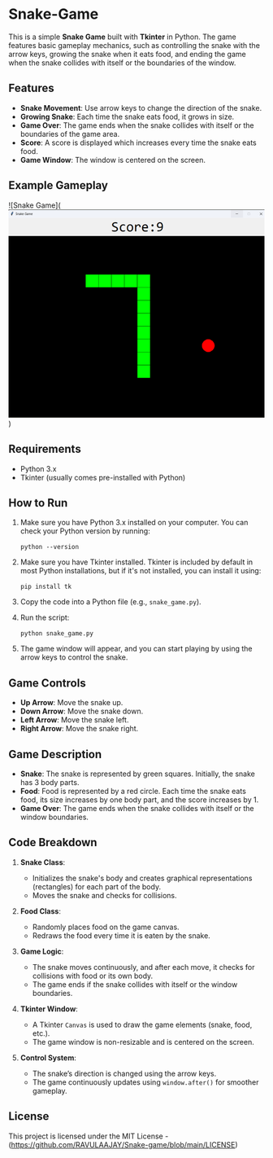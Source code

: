 # Snake-Game

This is a simple **Snake Game** built with **Tkinter** in Python. The game features basic gameplay mechanics, such as controlling the snake with the arrow keys, growing the snake when it eats food, and ending the game when the snake collides with itself or the boundaries of the window.

## Features

- **Snake Movement**: Use arrow keys to change the direction of the snake.
- **Growing Snake**: Each time the snake eats food, it grows in size.
- **Game Over**: The game ends when the snake collides with itself or the boundaries of the game area.
- **Score**: A score is displayed which increases every time the snake eats food.
- **Game Window**: The window is centered on the screen.

## Example Gameplay

![Snake Game](![alt text](image.png))

## Requirements

- Python 3.x
- Tkinter (usually comes pre-installed with Python)

## How to Run

1. Make sure you have Python 3.x installed on your computer. You can check your Python version by running:
   ```
   python --version
   ```
   
2. Make sure you have Tkinter installed. Tkinter is included by default in most Python installations, but if it's not installed, you can install it using:
   ```
   pip install tk
   ```

3. Copy the code into a Python file (e.g., `snake_game.py`).

4. Run the script:
   ```
   python snake_game.py
   ```

5. The game window will appear, and you can start playing by using the arrow keys to control the snake.

## Game Controls

- **Up Arrow**: Move the snake up.
- **Down Arrow**: Move the snake down.
- **Left Arrow**: Move the snake left.
- **Right Arrow**: Move the snake right.

## Game Description

- **Snake**: The snake is represented by green squares. Initially, the snake has 3 body parts.
- **Food**: Food is represented by a red circle. Each time the snake eats food, its size increases by one body part, and the score increases by 1.
- **Game Over**: The game ends when the snake collides with itself or the window boundaries.

## Code Breakdown

1. **Snake Class**:
   - Initializes the snake's body and creates graphical representations (rectangles) for each part of the body.
   - Moves the snake and checks for collisions.
   
2. **Food Class**:
   - Randomly places food on the game canvas.
   - Redraws the food every time it is eaten by the snake.

3. **Game Logic**:
   - The snake moves continuously, and after each move, it checks for collisions with food or its own body.
   - The game ends if the snake collides with itself or the window boundaries.

4. **Tkinter Window**:
   - A Tkinter `Canvas` is used to draw the game elements (snake, food, etc.).
   - The game window is non-resizable and is centered on the screen.

5. **Control System**:
   - The snake’s direction is changed using the arrow keys.
   - The game continuously updates using `window.after()` for smoother gameplay.



## License

This project is licensed under the MIT License - (https://github.com/RAVULAAJAY/Snake-game/blob/main/LICENSE)
